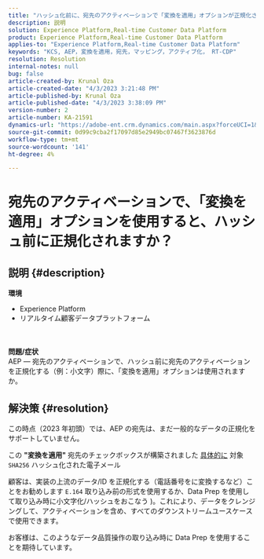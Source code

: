 ```yaml
---
title: "ハッシュ化前に、宛先のアクティベーションで「変換を適用」オプションが正規化されますか？"
description: 説明
solution: Experience Platform,Real-time Customer Data Platform
product: Experience Platform,Real-time Customer Data Platform
applies-to: "Experience Platform,Real-time Customer Data Platform"
keywords: "KCS, AEP，変換を適用，宛先，マッピング，アクティブ化， RT-CDP"
resolution: Resolution
internal-notes: null
bug: false
article-created-by: Krunal Oza
article-created-date: "4/3/2023 3:21:48 PM"
article-published-by: Krunal Oza
article-published-date: "4/3/2023 3:38:09 PM"
version-number: 2
article-number: KA-21591
dynamics-url: "https://adobe-ent.crm.dynamics.com/main.aspx?forceUCI=1&pagetype=entityrecord&etn=knowledgearticle&id=ad32aa3c-33d2-ed11-a7c7-6045bd006b4b"
source-git-commit: 0d99c9cba2f17097d85e2949bc07467f3623876d
workflow-type: tm+mt
source-wordcount: '141'
ht-degree: 4%

---
```


# 宛先のアクティベーションで、「変換を適用」オプションを使用すると、ハッシュ前に正規化されますか？

## 説明 {#description}

<b>環境</b>
- Experience Platform
- リアルタイム顧客データプラットフォーム

<br> <br><b>問題/症状</b><br>AEP — 宛先のアクティベーションで、ハッシュ前に宛先のアクティベーションを正規化する（例：小文字）際に、「変換を適用」オプションは使用されますか。

## 解決策 {#resolution}


この時点（2023 年初頭）では、AEP の宛先は、まだ一般的なデータの正規化をサポートしていません。

この <b>&quot;変換を適用&quot;</b> 宛先のチェックボックスが構築されました <u>具体的に</u> 対象 `SHA256` ハッシュ化された電子メール

顧客は、実装の上流のデータ/ID を正規化する（電話番号をに変換するなど）ことをお勧めします `E.164` 取り込み前の形式を使用するか、Data Prep を使用して取り込み時に小文字化/ハッシュをおこなう )。これにより、データをクレンジングして、アクティベーションを含め、すべてのダウンストリームユースケースで使用できます。

お客様は、このようなデータ品質操作の取り込み時に Data Prep を使用することを期待しています。




